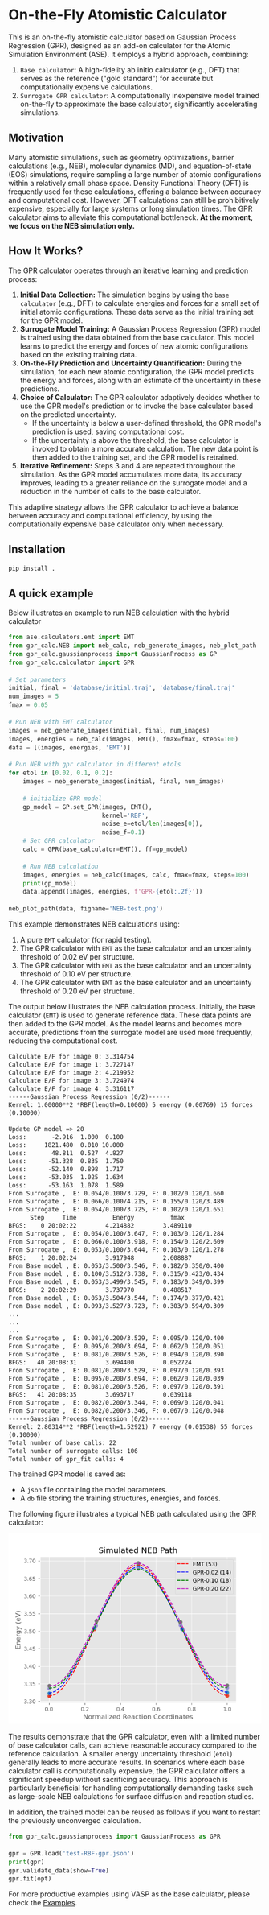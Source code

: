 # On-the-Fly Atomistic Calculator

This is an on-the-fly atomistic calculator based on Gaussian Process Regression (GPR), designed as an add-on calculator for the Atomic Simulation Environment (ASE). It employs a hybrid approach, combining:

1.  `Base calculator`: A high-fidelity ab initio calculator (e.g., DFT) that serves as the reference ("gold standard") for accurate but computationally expensive calculations.
2.  `Surrogate GPR calculator`: A computationally inexpensive model trained on-the-fly to approximate the base calculator, significantly accelerating simulations.

## Motivation

Many atomistic simulations, such as geometry optimizations, barrier calculations (e.g., NEB), molecular dynamics (MD), and equation-of-state (EOS) simulations, require sampling a large number of atomic configurations within a relatively small phase space. Density Functional Theory (DFT) is frequently used for these calculations, offering a balance between accuracy and computational cost. However, DFT calculations can still be prohibitively expensive, especially for large systems or long simulation times. The GPR calculator aims to alleviate this computational bottleneck. **At the moment, we focus on the NEB simulation only.**

## How It Works?

The GPR calculator operates through an iterative learning and prediction process:

1.  **Initial Data Collection:** The simulation begins by using the `base calculator` (e.g., DFT) to calculate energies and forces for a small set of initial atomic configurations. These data serve as the initial training set for the GPR model.
2.  **Surrogate Model Training:** A Gaussian Process Regression (GPR) model is trained using the data obtained from the base calculator. This model learns to predict the energy and forces of new atomic configurations based on the existing training data.
3.  **On-the-Fly Prediction and Uncertainty Quantification:** During the simulation, for each new atomic configuration, the GPR model predicts the energy and forces, along with an estimate of the uncertainty in these predictions.
4.  **Choice of Calculator:** The GPR calculator adaptively decides whether to use the GPR model's prediction or to invoke the base calculator based on the predicted uncertainty.
    *   If the uncertainty is below a user-defined threshold, the GPR model's prediction is used, saving computational cost.
    *   If the uncertainty is above the threshold, the base calculator is invoked to obtain a more accurate calculation. The new data point is then added to the training set, and the GPR model is retrained.
5.  **Iterative Refinement:** Steps 3 and 4 are repeated throughout the simulation. As the GPR model accumulates more data, its accuracy improves, leading to a greater reliance on the surrogate model and a reduction in the number of calls to the base calculator.

This adaptive strategy allows the GPR calculator to achieve a balance between accuracy and computational efficiency, by using the computationally expensive base calculator only when necessary.

## Installation
```
pip install .
```

## A quick example

Below illustrates an example to run NEB calculation with the hybrid calculator

```python
from ase.calculators.emt import EMT
from gpr_calc.NEB import neb_calc, neb_generate_images, neb_plot_path
from gpr_calc.gaussianprocess import GaussianProcess as GP
from gpr_calc.calculator import GPR

# Set parameters
initial, final = 'database/initial.traj', 'database/final.traj'
num_images = 5
fmax = 0.05

# Run NEB with EMT calculator
images = neb_generate_images(initial, final, num_images)
images, energies = neb_calc(images, EMT(), fmax=fmax, steps=100)
data = [(images, energies, 'EMT')]

# Run NEB with gpr calculator in different etols
for etol in [0.02, 0.1, 0.2]:
    images = neb_generate_images(initial, final, num_images)

    # initialize GPR model
    gp_model = GP.set_GPR(images, EMT(),
                          kernel='RBF',
                          noise_e=etol/len(images[0]),
                          noise_f=0.1)
    # Set GPR calculator
    calc = GPR(base_calculator=EMT(), ff=gp_model)

    # Run NEB calculation
    images, energies = neb_calc(images, calc, fmax=fmax, steps=100)
    print(gp_model)
    data.append((images, energies, f'GPR-{etol:.2f}'))

neb_plot_path(data, figname='NEB-test.png')
```
This example demonstrates NEB calculations using:

1.  A pure `EMT` calculator (for rapid testing).
2.  The GPR calculator with `EMT` as the base calculator and an uncertainty threshold of 0.02 eV per structure.
3.  The GPR calculator with `EMT` as the base calculator and an uncertainty threshold of 0.10 eV per structure.
4.  The GPR calculator with `EMT` as the base calculator and an uncertainty threshold of 0.20 eV per structure.

The output below illustrates the NEB calculation process. Initially, the base calculator (`EMT`) is used to generate reference data. These data points are then added to the GPR model. As the model learns and becomes more accurate, predictions from the surrogate model are used more frequently, reducing the computational cost.

```
Calculate E/F for image 0: 3.314754
Calculate E/F for image 1: 3.727147
Calculate E/F for image 2: 4.219952
Calculate E/F for image 3: 3.724974
Calculate E/F for image 4: 3.316117
------Gaussian Process Regression (0/2)------
Kernel: 1.00000**2 *RBF(length=0.10000) 5 energy (0.00769) 15 forces (0.10000)

Update GP model => 20
Loss:       -2.916  1.000  0.100
Loss:     1821.480  0.010 10.000
Loss:       48.811  0.527  4.827
Loss:      -51.328  0.835  1.750
Loss:      -52.140  0.898  1.717
Loss:      -53.035  1.025  1.634
Loss:      -53.163  1.078  1.589
From Surrogate ,  E: 0.054/0.100/3.729, F: 0.102/0.120/1.660
From Surrogate ,  E: 0.066/0.100/4.215, F: 0.155/0.120/3.489
From Surrogate ,  E: 0.054/0.100/3.725, F: 0.102/0.120/1.651
      Step     Time          Energy          fmax
BFGS:    0 20:02:22        4.214882        3.489110
From Surrogate ,  E: 0.054/0.100/3.647, F: 0.103/0.120/1.284
From Surrogate ,  E: 0.066/0.100/3.918, F: 0.154/0.120/2.609
From Surrogate ,  E: 0.053/0.100/3.644, F: 0.103/0.120/1.278
BFGS:    1 20:02:24        3.917948        2.608887
From Base model , E: 0.053/3.500/3.546, F: 0.182/0.350/0.400
From Base model , E: 0.100/3.512/3.738, F: 0.315/0.423/0.434
From Base model , E: 0.053/3.499/3.545, F: 0.183/0.349/0.399
BFGS:    2 20:02:29        3.737970        0.488517
From Base model , E: 0.053/3.504/3.544, F: 0.174/0.377/0.421
From Base model , E: 0.093/3.527/3.723, F: 0.303/0.594/0.309
...
...
...
From Surrogate ,  E: 0.081/0.200/3.529, F: 0.095/0.120/0.400
From Surrogate ,  E: 0.095/0.200/3.694, F: 0.062/0.120/0.051
From Surrogate ,  E: 0.081/0.200/3.526, F: 0.094/0.120/0.390
BFGS:   40 20:08:31        3.694400        0.052724
From Surrogate ,  E: 0.081/0.200/3.529, F: 0.097/0.120/0.393
From Surrogate ,  E: 0.095/0.200/3.694, F: 0.062/0.120/0.039
From Surrogate ,  E: 0.081/0.200/3.526, F: 0.097/0.120/0.391
BFGS:   41 20:08:35        3.693717        0.039118
From Surrogate ,  E: 0.082/0.200/3.344, F: 0.069/0.120/0.041
From Surrogate ,  E: 0.082/0.200/3.346, F: 0.067/0.120/0.048
------Gaussian Process Regression (0/2)------
Kernel: 2.80314**2 *RBF(length=1.52921) 7 energy (0.01538) 55 forces (0.10000)
Total number of base calls: 22
Total number of surrogate calls: 106
Total number of gpr_fit calls: 4
```

The trained GPR model is saved as:

*   A `json` file containing the model parameters.
*   A `db` file storing the training structures, energies, and forces.

The following figure illustrates a typical NEB path calculated using the GPR calculator:

![NEB Path](https://raw.githubusercontent.com/MaterSim/GPR_calculator/master/database/NEB-test.png)

The results demonstrate that the GPR calculator, even with a limited number of base calculator calls, can achieve reasonable accuracy compared to the reference calculation. A smaller energy uncertainty threshold (`etol`) generally leads to more accurate results. In scenarios where each base calculator call is computationally expensive, the GPR calculator offers a significant speedup without sacrificing accuracy. This approach is particularly beneficial for handling computationally demanding tasks such as large-scale NEB calculations for surface diffusion and reaction studies.


In addition, the trained model can be reused as follows if you want to restart the previously unconverged calculation.

```python
from gpr_calc.gaussianprocess import GaussianProcess as GPR

gpr = GPR.load('test-RBF-gpr.json')
print(gpr)
gpr.validate_data(show=True)
gpr.fit(opt)
```
For more productive examples using VASP as the base calculator, please check the [Examples](https://github.com/MaterSim/GPR_calculator/tree/main/examples).
